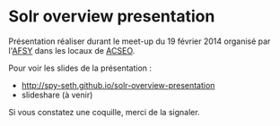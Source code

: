 Solr overview presentation
==========================

Présentation réaliser durant le meet-up du 19 février 2014 organisé par l'[AFSY](http://afsy.fr/) dans les locaux de [ACSEO](http://www.acseo-conseil.fr/).

Pour voir les slides de la présentation : 
* http://spy-seth.github.io/solr-overview-presentation 
* slideshare (à venir)

Si vous constatez une coquille, merci de la signaler.
